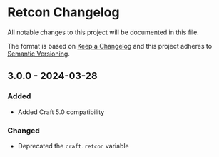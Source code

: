 # Retcon Changelog

All notable changes to this project will be documented in this file.

The format is based on [Keep a Changelog](http://keepachangelog.com/) and this project adheres to [Semantic Versioning](http://semver.org/).

## 3.0.0 - 2024-03-28
### Added
- Added Craft 5.0 compatibility
### Changed
- Deprecated the `craft.retcon` variable
